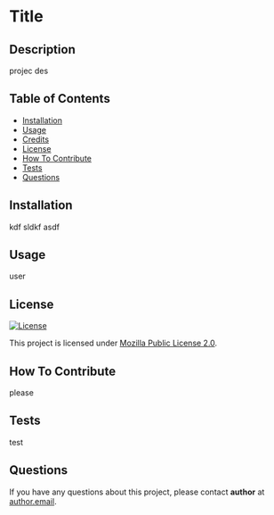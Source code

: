 # Title

## Description
projec des

## Table of Contents
* [Installation](#installation)
* [Usage](#usage)
* [Credits](#credits)
* [License](#license)
* [How To Contribute](#contributing)
* [Tests](#tests)
* [Questions](#questions)

## Installation
kdf
sldkf
asdf


## Usage
user

## License
[![License](https://img.shields.io/badge/License-Apache_2.0-blue.svg)](https://opensource.org/licenses/Apache-2.0)

This project is licensed under [Mozilla Public License 2.0](https://opensource.org/licenses/Apache-2.0).

## How To Contribute
please

## Tests
test

## Questions
If you have any questions about this project, please contact **author** at [author.email](author.email).

